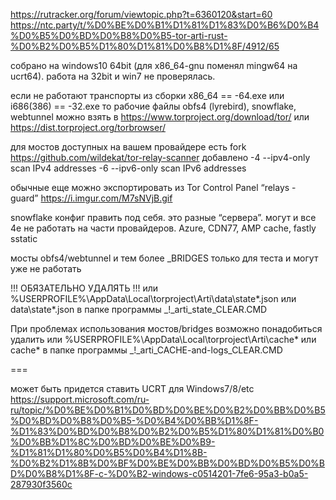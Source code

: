 https://rutracker.org/forum/viewtopic.php?t=6360120&start=60
https://ntc.party/t/%D0%BE%D0%B1%D1%81%D1%83%D0%B6%D0%B4%D0%B5%D0%BD%D0%B8%D0%B5-tor-arti-rust-%D0%B2%D0%B5%D1%80%D1%81%D0%B8%D1%8F/4912/65

собрано на windows10 64bit (для x86_64-gnu поменял mingw64 на ucrt64).
работа на 32bit и win7 не проверялась.

если не работают транспорты из сборки
x86_64 == -64.exe или i686(386) == -32.exe
то рабочие файлы obfs4 (lyrebird), snowflake, webtunnel
можно взять в https://www.torproject.org/download/tor/
или https://dist.torproject.org/torbrowser/

для мостов доступных на вашем провайдере есть fork https://github.com/wildekat/tor-relay-scanner
 добавлено
-4 --ipv4-only scan IPv4 addresses
-6 --ipv6-only scan IPv6 addresses

обычные еще можно экспортировать из Tor Control Panel “relays - guard” https://i.imgur.com/M7sNVjB.gif

snowflake конфиг править под себя.
это разные “сервера”. могут и все 4е не работать на части провайдеров.
Azure, CDN77, AMP cache, fastly sstatic

мосты obfs4/webtunnel и тем более _BRIDGES только для теста и могут уже не работать

!!! ОБЯЗАТЕЛЬНО УДАЛЯТЬ !!!
или %USERPROFILE%\AppData\Local\torproject\Arti\data\state*.json
или data\state*.json в папке программы
 _!_arti_state_CLEAR.CMD

При проблемах использования мостов/bridges возможно понадобиться удалить
или %USERPROFILE%\AppData\Local\torproject\Arti\cache\*
или cache\* в папке программы
 _!_arti_CACHE-and-logs_CLEAR.CMD

 ===

может быть придется ставить UCRT для Windows7/8/etc
https://support.microsoft.com/ru-ru/topic/%D0%BE%D0%B1%D0%BD%D0%BE%D0%B2%D0%BB%D0%B5%D0%BD%D0%B8%D0%B5-%D0%B4%D0%BB%D1%8F-%D1%83%D0%BD%D0%B8%D0%B2%D0%B5%D1%80%D1%81%D0%B0%D0%BB%D1%8C%D0%BD%D0%BE%D0%B9-%D1%81%D1%80%D0%B5%D0%B4%D1%8B-%D0%B2%D1%8B%D0%BF%D0%BE%D0%BB%D0%BD%D0%B5%D0%BD%D0%B8%D1%8F-c-%D0%B2-windows-c0514201-7fe6-95a3-b0a5-287930f3560c
